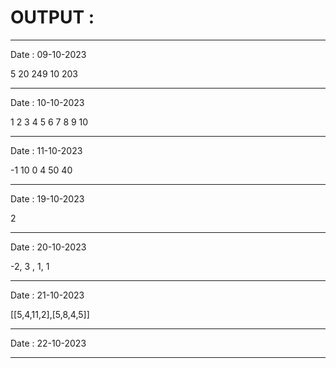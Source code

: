 <html>
  <body>
    <h1><strong> OUTPUT : </strong> </h1>
      <hr>
      <p> Date : 09-10-2023</p>
      <p> 5 20 249 10 203</p>
      <hr>
      <p>  Date : 10-10-2023 </p>
      <p> 1 2 3 4 5 6 7 8 9 10 </p>
      <hr>
      <p>  Date : 11-10-2023 </p>
      <p> -1 10 0 4 50 40 </p>
      <hr>
      <p>  Date : 19-10-2023</p>
      <p>  2 </p>
      <p></p>
      <hr>
      <p>  Date : 20-10-2023</p>
      <p>  -2, 3 , 1, 1 </p>
      <hr>
      <p> Date : 21-10-2023 </p>
      <p>[[5,4,11,2],[5,8,4,5]]</p>
      <hr>
      <p> Date : 22-10-2023 </p>
      <p></p>
      <hr>
  </body>
</html>
